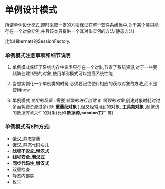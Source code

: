 
# 单例设计模式

所谓单例设计模式,即时采取一定的方法保证在整个软件系统当中,对于某个类只能存在一个对象实例,并且该类只提供一个其对象实例的方法(静态方法)

比如Hibernate的SessionFactory.

### 单例模式注意事项和细节说明

1. 单例模式保证了系统内存中该类只存在一个对象,节省了系统资源,对于一些要频繁创建销毁的对象,使用单例模式可以提高系统性能

2. 当想实例化一个单例类的时候,必须要记住使用相应的获取对象的方法,而不是使用new

3. 单例模式 _使用的场景_ : 需要 _频繁的进行创建_ 和 _销毁的对象_,创建对象时耗时过多而耗费资源过多(即:  __重量级对象__ ),但又经常用到的对象, __工具类对象__ ,频繁访问数据库或文件的对象(比如 __数据源,session工厂__ 等)
 
 
### 单例模式有8种方式:

- 饿汉_静态常量
- 饿汉_静态代码块儿
- __线程不安全_懒汉式__
- __线程安全_懒汉式__
- __同步代码块_懒汉式__
- 双重检查
- 静态内部类
- 枚举


